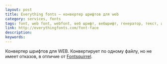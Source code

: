 ```yaml
---
layout: post
title: Everything fonts — конвертер шрифтов для web
category: services, fonts
tags: font, web font, webfont, веб шрифт, вебшрифт, генератор, текст, шрифт
link: http://everythingfonts.com/font-face
description:
keywords:
---
```


<p>Конвертер шрифтов для WEB. Конвертирует по одному файлу, но не имеет отказов, в отличие от <a href="/search/id279">Fontsquirrel</a>.</p>
